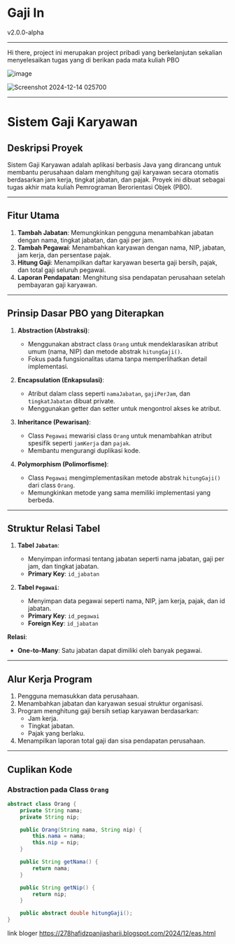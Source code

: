 # Gaji In

v2.0.0-alpha

---

Hi there, project ini merupakan project pribadi yang berkelanjutan sekalian menyelesaikan tugas yang di berikan pada mata kuliah PBO


![image](https://github.com/user-attachments/assets/6badf8da-4889-4329-87a3-a77fd00eff7b)

![Screenshot 2024-12-14 025700](https://github.com/user-attachments/assets/68590af0-e195-4719-8fab-0f177240d19e)


---

# **Sistem Gaji Karyawan**

## **Deskripsi Proyek**
Sistem Gaji Karyawan adalah aplikasi berbasis Java yang dirancang untuk membantu perusahaan dalam menghitung gaji karyawan secara otomatis berdasarkan jam kerja, tingkat jabatan, dan pajak. Proyek ini dibuat sebagai tugas akhir mata kuliah Pemrograman Berorientasi Objek (PBO).

---

## **Fitur Utama**
1. **Tambah Jabatan**: Memungkinkan pengguna menambahkan jabatan dengan nama, tingkat jabatan, dan gaji per jam.
2. **Tambah Pegawai**: Menambahkan karyawan dengan nama, NIP, jabatan, jam kerja, dan persentase pajak.
3. **Hitung Gaji**: Menampilkan daftar karyawan beserta gaji bersih, pajak, dan total gaji seluruh pegawai.
4. **Laporan Pendapatan**: Menghitung sisa pendapatan perusahaan setelah pembayaran gaji karyawan.

---

## **Prinsip Dasar PBO yang Diterapkan**
1. **Abstraction (Abstraksi)**:
   - Menggunakan abstract class `Orang` untuk mendeklarasikan atribut umum (nama, NIP) dan metode abstrak `hitungGaji()`.
   - Fokus pada fungsionalitas utama tanpa memperlihatkan detail implementasi.
   
2. **Encapsulation (Enkapsulasi)**:
   - Atribut dalam class seperti `namaJabatan`, `gajiPerJam`, dan `tingkatJabatan` dibuat private.
   - Menggunakan getter dan setter untuk mengontrol akses ke atribut.
   
3. **Inheritance (Pewarisan)**:
   - Class `Pegawai` mewarisi class `Orang` untuk menambahkan atribut spesifik seperti `jamKerja` dan `pajak`.
   - Membantu mengurangi duplikasi kode.

4. **Polymorphism (Polimorfisme)**:
   - Class `Pegawai` mengimplementasikan metode abstrak `hitungGaji()` dari class `Orang`.
   - Memungkinkan metode yang sama memiliki implementasi yang berbeda.

---

## **Struktur Relasi Tabel**
1. **Tabel `Jabatan`**:
   - Menyimpan informasi tentang jabatan seperti nama jabatan, gaji per jam, dan tingkat jabatan.
   - **Primary Key**: `id_jabatan`

2. **Tabel `Pegawai`**:
   - Menyimpan data pegawai seperti nama, NIP, jam kerja, pajak, dan id jabatan.
   - **Primary Key**: `id_pegawai`
   - **Foreign Key**: `id_jabatan`

**Relasi**: 
- **One-to-Many**: Satu jabatan dapat dimiliki oleh banyak pegawai.

---

## **Alur Kerja Program**
1. Pengguna memasukkan data perusahaan.
2. Menambahkan jabatan dan karyawan sesuai struktur organisasi.
3. Program menghitung gaji bersih setiap karyawan berdasarkan:
   - Jam kerja.
   - Tingkat jabatan.
   - Pajak yang berlaku.
4. Menampilkan laporan total gaji dan sisa pendapatan perusahaan.

---

## **Cuplikan Kode**
### **Abstraction pada Class `Orang`**
```java
abstract class Orang {
    private String nama;
    private String nip;

    public Orang(String nama, String nip) {
        this.nama = nama;
        this.nip = nip;
    }

    public String getNama() {
        return nama;
    }

    public String getNip() {
        return nip;
    }

    public abstract double hitungGaji();
}
```

link bloger 
https://278hafidzpanjiasharii.blogspot.com/2024/12/eas.html
